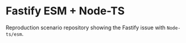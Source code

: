 # Fastify ESM + Node-TS

Reproduction scenario repository showing the Fastify issue with `Node-ts/esm`.